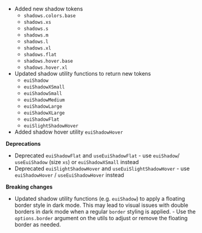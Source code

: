 - Added new shadow tokens
  - `shadows.colors.base`
  - `shadows.xs`
  - `shadows.s`
  - `shadows.m`
  - `shadows.l`
  - `shadows.xl`
  - `shadows.flat`
  - `shadows.hover.base`
  - `shadows.hover.xl`
- Updated shadow utility functions to return new tokens
  - `euiShadow`
  - `euiShadowXSmall`
  - `euiShadowSmall`
  - `euiShadowMedium`
  - `euiShadowLarge`
  - `euiShadowXLarge`
  - `euiShadowFlat`
  - `euiSlightShadowHover`
- Added shadow hover utility `euiShadowHover`

**Deprecations**

- Deprecated `euiShadowFlat` and `useEuiShadowFlat` - use `euiShadow`/ `useEuiShadow` (size `xs`) or `euiShadowXSmall` instead
- Deprecated `euiSlightShadowHover` and `useEuiSlightShadowHover` - use `euiShadowHover` / `useEuiShadowHover` instead

**Breaking changes**

- Updated shadow utility functions (e.g. `euiShadow`) to apply a floating border style in dark mode. This may lead to visual issues with double borders in dark mode when a regular `border` styling is applied. - Use the `options.border` argument on the utils to adjust or remove the floating border as needed.